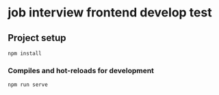 # job interview frontend develop test

## Project setup
```
npm install
```

### Compiles and hot-reloads for development
```
npm run serve
```

